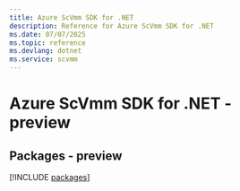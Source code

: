 ```yaml
---
title: Azure ScVmm SDK for .NET
description: Reference for Azure ScVmm SDK for .NET
ms.date: 07/07/2025
ms.topic: reference
ms.devlang: dotnet
ms.service: scvmm
---
```

# Azure ScVmm SDK for .NET - preview
## Packages - preview
[!INCLUDE [packages](scvmm-index.md)]